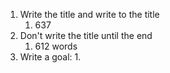 1. Write the title and write to the title
	1. 637
2. Don't write the title until the end
	1. 612 words
2. Write a goal:
	1. 